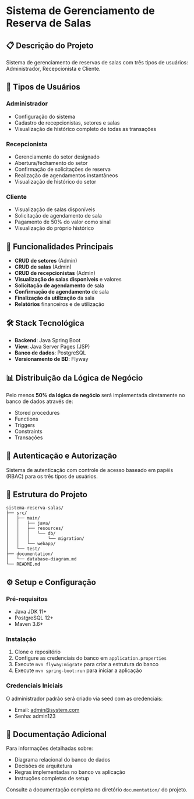 # Sistema de Gerenciamento de Reserva de Salas

## 📋 Descrição do Projeto

Sistema de gerenciamento de reservas de salas com três tipos de usuários: Administrador, Recepcionista e Cliente.

## 👥 Tipos de Usuários

### Administrador
- Configuração do sistema
- Cadastro de recepcionistas, setores e salas
- Visualização de histórico completo de todas as transações

### Recepcionista
- Gerenciamento do setor designado
- Abertura/fechamento do setor
- Confirmação de solicitações de reserva
- Realização de agendamentos instantâneos
- Visualização de histórico do setor

### Cliente
- Visualização de salas disponíveis
- Solicitação de agendamento de sala
- Pagamento de 50% do valor como sinal
- Visualização do próprio histórico

## 🚀 Funcionalidades Principais

- **CRUD de setores** (Admin)
- **CRUD de salas** (Admin)
- **CRUD de recepcionistas** (Admin)
- **Visualização de salas disponíveis** e valores
- **Solicitação de agendamento** de sala
- **Confirmação de agendamento** de sala
- **Finalização da utilização** da sala
- **Relatórios** financeiros e de utilização

## 🛠 Stack Tecnológica

- **Backend**: Java Spring Boot
- **View**: Java Server Pages (JSP)
- **Banco de dados**: PostgreSQL
- **Versionamento de BD**: Flyway

## 📊 Distribuição da Lógica de Negócio

Pelo menos **50% da lógica de negócio** será implementada diretamente no banco de dados através de:
- Stored procedures
- Functions
- Triggers
- Constraints
- Transações

## 🔐 Autenticação e Autorização

Sistema de autenticação com controle de acesso baseado em papéis (RBAC) para os três tipos de usuários.

## 📁 Estrutura do Projeto

```
sistema-reserva-salas/
├── src/
│   ├── main/
│   │   ├── java/
│   │   ├── resources/
│   │   │   └── db/
│   │   │       └── migration/
│   │   └── webapp/
│   └── test/
├── documentation/
│   └── database-diagram.md
└── README.md
```

## ⚙️ Setup e Configuração

### Pré-requisitos
- Java JDK 11+
- PostgreSQL 12+
- Maven 3.6+

### Instalação
1. Clone o repositório
2. Configure as credenciais do banco em `application.properties`
3. Execute `mvn flyway:migrate` para criar a estrutura do banco
4. Execute `mvn spring-boot:run` para iniciar a aplicação

### Credenciais Iniciais
O administrador padrão será criado via seed com as credenciais:
- Email: admin@system.com
- Senha: admin123

## 📝 Documentação Adicional

Para informações detalhadas sobre:
- Diagrama relacional do banco de dados
- Decisões de arquitetura
- Regras implementadas no banco vs aplicação
- Instruções completas de setup

Consulte a documentação completa no diretório `documentation/` do projeto.